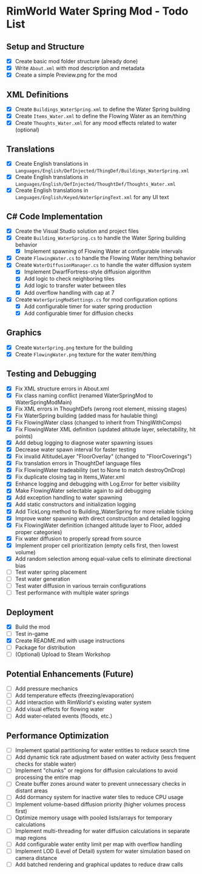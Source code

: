 # RimWorld Water Spring Mod - Todo List

## Setup and Structure
- [x] Create basic mod folder structure (already done)
- [x] Write `About.xml` with mod description and metadata
- [x] Create a simple Preview.png for the mod

## XML Definitions
- [x] Create `Buildings_WaterSpring.xml` to define the Water Spring building
- [x] Create `Items_Water.xml` to define the Flowing Water as an item/thing
- [x] Create `Thoughts_Water.xml` for any mood effects related to water (optional)

## Translations
- [x] Create English translations in `Languages/English/DefInjected/ThingDef/Buildings_WaterSpring.xml`
- [x] Create English translations in `Languages/English/DefInjected/ThoughtDef/Thoughts_Water.xml`
- [x] Create English translations in `Languages/English/Keyed/WaterSpringText.xml` for any UI text

## C# Code Implementation
- [x] Create the Visual Studio solution and project files
- [x] Create `Building_WaterSpring.cs` to handle the Water Spring building behavior
  - [x] Implement spawning of Flowing Water at configurable intervals
- [x] Create `FlowingWater.cs` to handle the Flowing Water item/thing behavior
- [x] Create `WaterDiffusionManager.cs` to handle the water diffusion system
  - [x] Implement DwarfFortress-style diffusion algorithm
  - [x] Add logic to check neighboring tiles
  - [x] Add logic to transfer water between tiles
  - [x] Add overflow handling with cap at 7
- [x] Create `WaterSpringModSettings.cs` for mod configuration options
  - [x] Add configurable timer for water spring production
  - [x] Add configurable timer for diffusion checks

## Graphics
- [x] Create `WaterSpring.png` texture for the building
- [x] Create `FlowingWater.png` texture for the water item/thing

## Testing and Debugging
- [x] Fix XML structure errors in About.xml
- [x] Fix class naming conflict (renamed WaterSpringMod to WaterSpringModMain)
- [x] Fix XML errors in ThoughtDefs (wrong root element, missing stages)
- [x] Fix WaterSpring building (added mass for haulable thing)
- [x] Fix FlowingWater class (changed to inherit from ThingWithComps)
- [x] Fix FlowingWater XML definition (updated altitude layer, selectability, hit points)
- [x] Add debug logging to diagnose water spawning issues
- [x] Decrease water spawn interval for faster testing
- [x] Fix invalid AltitudeLayer "FloorOverlay" (changed to "FloorCoverings")
- [x] Fix translation errors in ThoughtDef language files
- [x] Fix FlowingWater tradeability (set to None to match destroyOnDrop)
- [x] Fix duplicate closing tag in Items_Water.xml
- [x] Enhance logging and debugging with Log.Error for better visibility
- [x] Make FlowingWater selectable again to aid debugging
- [x] Add exception handling to water spawning
- [x] Add static constructors and initialization logging
- [x] Add TickLong method to Building_WaterSpring for more reliable ticking
- [x] Improve water spawning with direct construction and detailed logging
- [x] Fix FlowingWater definition (changed altitude layer to Floor, added proper categories)
- [x] Fix water diffusion to properly spread from source
- [x] Implement proper cell prioritization (empty cells first, then lowest volume)
- [x] Add random selection among equal-value cells to eliminate directional bias
- [ ] Test water spring placement
- [ ] Test water generation
- [ ] Test water diffusion in various terrain configurations
- [ ] Test performance with multiple water springs

## Deployment
- [x] Build the mod
- [ ] Test in-game
- [x] Create README.md with usage instructions
- [ ] Package for distribution
- [ ] (Optional) Upload to Steam Workshop

## Potential Enhancements (Future)
- [ ] Add pressure mechanics
- [ ] Add temperature effects (freezing/evaporation)
- [ ] Add interaction with RimWorld's existing water system
- [ ] Add visual effects for flowing water
- [ ] Add water-related events (floods, etc.)

## Performance Optimization
- [ ] Implement spatial partitioning for water entities to reduce search time
- [ ] Add dynamic tick rate adjustment based on water activity (less frequent checks for stable water)
- [ ] Implement "chunks" or regions for diffusion calculations to avoid processing the entire map
- [ ] Create buffer zones around water to prevent unnecessary checks in distant areas
- [ ] Add dormancy system for inactive water tiles to reduce CPU usage
- [ ] Implement volume-based diffusion priority (higher volumes process first)
- [ ] Optimize memory usage with pooled lists/arrays for temporary calculations
- [ ] Implement multi-threading for water diffusion calculations in separate map regions
- [ ] Add configurable water entity limit per map with overflow handling
- [ ] Implement LOD (Level of Detail) system for water simulation based on camera distance
- [ ] Add batched rendering and graphical updates to reduce draw calls
